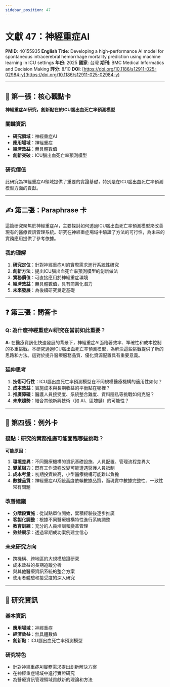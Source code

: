 ```yaml
---
sidebar_position: 47
---
```


# 文獻 47：神經重症AI

**PMID**: 40155935
**English Title**: Developing a high-performance AI model for spontaneous intracerebral hemorrhage mortality prediction using machine learning in ICU settings
**年份**: 2025
**國家**: 台灣
**期刊**: BMC Medical Informatics and Decision Making
**評分**: 8/10
**DOI**: [https://doi.org/10.1186/s12911-025-02984-y](https://doi.org/10.1186/s12911-025-02984-y)

---

## 📌 第一張：核心觀點卡

**神經重症AI研究，創新點在於ICU腦出血死亡率預測模型**

### 關鍵資訊
- **研究領域**：神經重症AI
- **應用場域**：神經重症
- **經濟效益**：無具體數值
- **創新突破**：ICU腦出血死亡率預測模型

### 研究價值
此研究為神經重症AI領域提供了重要的實證基礎，特別是在ICU腦出血死亡率預測模型方面的貢獻。

---

## ✍️ 第二張：Paraphrase 卡

這篇研究聚焦於神經重症AI，主要探討如何透過ICU腦出血死亡率預測模型來改善現有的醫療資訊管理系統。研究在神經重症場域中驗證了方法的可行性，為未來的實務應用提供了參考依據。

### 我的理解
1. **研究定位**：針對神經重症AI的實際需求進行系統性研究
2. **創新方法**：提出ICU腦出血死亡率預測模型的創新做法
3. **實務價值**：可直接應用於神經重症環境
4. **經濟效益**：無具體數值，具有商業化潛力
5. **未來發展**：為後續研究奠定基礎

---

## ❓ 第三張：問答卡

### Q: 為什麼神經重症AI研究在當前如此重要？

**A**: 在醫療資訊化快速發展的背景下，神經重症AI面臨著效率、準確性和成本控制的多重挑戰。本研究通過ICU腦出血死亡率預測模型，為解決這些挑戰提供了新的思路和方法。這對於提升醫療服務品質、優化資源配置具有重要意義。

### 延伸思考
1. **技術可行性**：ICU腦出血死亡率預測模型在不同規模醫療機構的適用性如何？
2. **成本效益**：實施成本與長期收益的平衡點在哪裡？
3. **推廣障礙**：醫護人員接受度、系統整合難度、資料隱私等挑戰如何克服？
4. **未來趨勢**：結合其他新興技術（如 AI、區塊鏈）的可能性？

---

## 🤔 第四張：例外卡

### 疑點：研究的實務推廣可能面臨哪些挑戰？

**可能原因**：
1. **環境差異**：不同醫療機構的資訊基礎設施、人員配置、管理流程差異大
2. **變革阻力**：既有工作流程改變可能遭遇醫護人員抵制
3. **成本考量**：初期投資較高，小型醫療機構可能難以負擔
4. **數據品質**：神經重症AI系統高度依賴數據品質，而現實中數據完整性、一致性常有問題

### 改善建議
- **分階段實施**：從試點單位開始，累積經驗後逐步推廣
- **客製化調整**：根據不同醫療機構特性進行系統調整
- **教育訓練**：充分的人員培訓和變革管理
- **效益展示**：透過早期成功案例建立信心

### 未來研究方向
- 跨機構、跨地區的大規模驗證研究
- 成本效益的長期追蹤分析
- 與其他醫療資訊系統的整合方案
- 使用者體驗和接受度的深入研究

---

## 📄 研究資訊

### 基本資訊
- **應用場域**：神經重症
- **經濟效益**：無具體數值
- **創新點**：ICU腦出血死亡率預測模型

### 研究特色
- 針對神經重症AI實務需求提出創新解決方案
- 在神經重症場域中進行實證研究
- 為醫療資訊管理領域貢獻新的理論和方法
